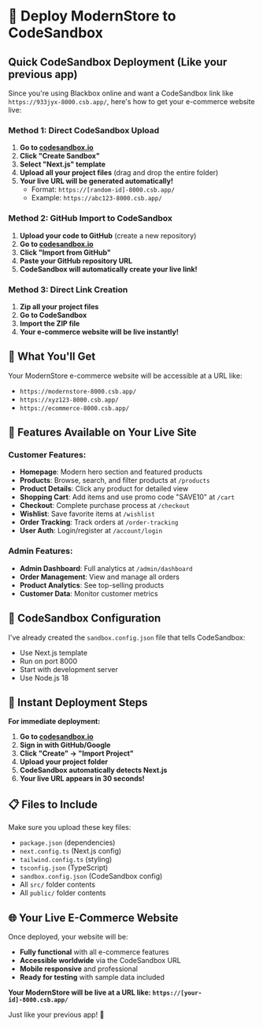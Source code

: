 # 🚀 Deploy ModernStore to CodeSandbox

## Quick CodeSandbox Deployment (Like your previous app)

Since you're using Blackbox online and want a CodeSandbox link like `https://933jyx-8000.csb.app/`, here's how to get your e-commerce website live:

### Method 1: Direct CodeSandbox Upload

1. **Go to [codesandbox.io](https://codesandbox.io)**
2. **Click "Create Sandbox"**
3. **Select "Next.js" template**
4. **Upload all your project files** (drag and drop the entire folder)
5. **Your live URL will be generated automatically!**
   - Format: `https://[random-id]-8000.csb.app/`
   - Example: `https://abc123-8000.csb.app/`

### Method 2: GitHub Import to CodeSandbox

1. **Upload your code to GitHub** (create a new repository)
2. **Go to [codesandbox.io](https://codesandbox.io)**
3. **Click "Import from GitHub"**
4. **Paste your GitHub repository URL**
5. **CodeSandbox will automatically create your live link!**

### Method 3: Direct Link Creation

1. **Zip all your project files**
2. **Go to CodeSandbox**
3. **Import the ZIP file**
4. **Your e-commerce website will be live instantly!**

## 🎯 What You'll Get

Your ModernStore e-commerce website will be accessible at a URL like:
- `https://modernstore-8000.csb.app/`
- `https://xyz123-8000.csb.app/`
- `https://ecommerce-8000.csb.app/`

## 📱 Features Available on Your Live Site

### Customer Features:
- **Homepage**: Modern hero section and featured products
- **Products**: Browse, search, and filter products at `/products`
- **Product Details**: Click any product for detailed view
- **Shopping Cart**: Add items and use promo code "SAVE10" at `/cart`
- **Checkout**: Complete purchase process at `/checkout`
- **Wishlist**: Save favorite items at `/wishlist`
- **Order Tracking**: Track orders at `/order-tracking`
- **User Auth**: Login/register at `/account/login`

### Admin Features:
- **Admin Dashboard**: Full analytics at `/admin/dashboard`
- **Order Management**: View and manage all orders
- **Product Analytics**: See top-selling products
- **Customer Data**: Monitor customer metrics

## 🔧 CodeSandbox Configuration

I've already created the `sandbox.config.json` file that tells CodeSandbox:
- Use Next.js template
- Run on port 8000
- Start with development server
- Use Node.js 18

## 🚀 Instant Deployment Steps

**For immediate deployment:**

1. **Go to [codesandbox.io](https://codesandbox.io)**
2. **Sign in with GitHub/Google**
3. **Click "Create" → "Import Project"**
4. **Upload your project folder**
5. **CodeSandbox automatically detects Next.js**
6. **Your live URL appears in 30 seconds!**

## 📋 Files to Include

Make sure you upload these key files:
- `package.json` (dependencies)
- `next.config.ts` (Next.js config)
- `tailwind.config.ts` (styling)
- `tsconfig.json` (TypeScript)
- `sandbox.config.json` (CodeSandbox config)
- All `src/` folder contents
- All `public/` folder contents

## 🌐 Your Live E-Commerce Website

Once deployed, your website will be:
- **Fully functional** with all e-commerce features
- **Accessible worldwide** via the CodeSandbox URL
- **Mobile responsive** and professional
- **Ready for testing** with sample data included

**Your ModernStore will be live at a URL like: `https://[your-id]-8000.csb.app/`**

Just like your previous app! 🎉
